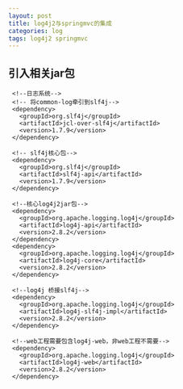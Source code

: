 ```yaml
---
layout: post
title: log4j2与springmvc的集成
categories: log
tags: log4j2 springmvc
---
```


## 引入相关jar包
     <!--日志系统-->
     <!-- 将common-log牵引到slf4j-->  
     <dependency>  
       <groupId>org.slf4j</groupId>  
       <artifactId>jcl-over-slf4j</artifactId>
       <version>1.7.9</version>
     </dependency>
     
     <!-- slf4j核心包-->
     <dependency>
       <groupId>org.slf4j</groupId>
       <artifactId>slf4j-api</artifactId>
       <version>1.7.9</version>
     </dependency>
     
     <!--核心log4j2jar包-->
     <dependency>
       <groupId>org.apache.logging.log4j</groupId>
       <artifactId>log4j-api</artifactId>
       <version>2.8.2</version>
     </dependency>
     <dependency>
       <groupId>org.apache.logging.log4j</groupId>
       <artifactId>log4j-core</artifactId>
       <version>2.8.2</version>
     </dependency>
     
     <!--log4j 桥接slf4j-->
     <dependency>
       <groupId>org.apache.logging.log4j</groupId>
       <artifactId>log4j-slf4j-impl</artifactId>
       <version>2.8.2</version>
     </dependency>
     
     <!--web工程需要包含log4j-web，非web工程不需要-->
     <dependency>
       <groupId>org.apache.logging.log4j</groupId>
       <artifactId>log4j-web</artifactId>
       <version>2.8.2</version>
     </dependency>
